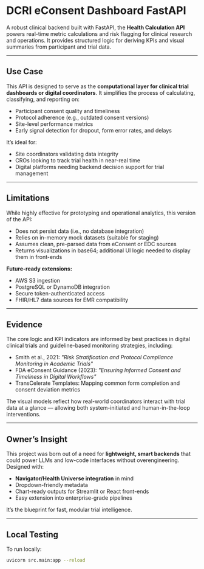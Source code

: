 # DCRI eConsent Dashboard FastAPI

A robust clinical backend built with FastAPI, the **Health Calculation API** powers real-time metric calculations and risk flagging for clinical research and operations. It provides structured logic for deriving KPIs and visual summaries from participant and trial data.

---

##  Use Case

This API is designed to serve as the **computational layer for clinical trial dashboards or digital coordinators**. It simplifies the process of calculating, classifying, and reporting on:

- Participant consent quality and timeliness  
- Protocol adherence (e.g., outdated consent versions)  
- Site-level performance metrics  
- Early signal detection for dropout, form error rates, and delays  

It’s ideal for:

- Site coordinators validating data integrity  
- CROs looking to track trial health in near-real time  
- Digital platforms needing backend decision support for trial management  

---

## Limitations

While highly effective for prototyping and operational analytics, this version of the API:

- Does not persist data (i.e., no database integration)  
- Relies on in-memory mock datasets (suitable for staging)  
- Assumes clean, pre-parsed data from eConsent or EDC sources  
- Returns visualizations in base64; additional UI logic needed to display them in front-ends  

**Future-ready extensions:**

- AWS S3 ingestion  
- PostgreSQL or DynamoDB integration  
- Secure token-authenticated access  
- FHIR/HL7 data sources for EMR compatibility  

---

##  Evidence

The core logic and KPI indicators are informed by best practices in digital clinical trials and guideline-based monitoring strategies, including:

- Smith et al., 2021: *"Risk Stratification and Protocol Compliance Monitoring in Academic Trials"*  
- FDA eConsent Guidance (2023): *"Ensuring Informed Consent and Timeliness in Digital Workflows"*  
- TransCelerate Templates: Mapping common form completion and consent deviation metrics  

The visual models reflect how real-world coordinators interact with trial data at a glance — allowing both system-initiated and human-in-the-loop interventions.

---

##  Owner’s Insight

This project was born out of a need for **lightweight, smart backends** that could power LLMs and low-code interfaces without overengineering. Designed with:

- **Navigator/Health Universe integration** in mind  
- Dropdown-friendly metadata  
- Chart-ready outputs for Streamlit or React front-ends  
- Easy extension into enterprise-grade pipelines  

It’s the blueprint for fast, modular trial intelligence.

---

##  Local Testing

To run locally:

```bash
uvicorn src.main:app --reload
